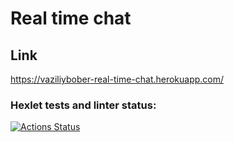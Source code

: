 # Real time chat

## Link

https://vaziliybober-real-time-chat.herokuapp.com/

### Hexlet tests and linter status:
[![Actions Status](https://github.com/vaziliybober/frontend-project-lvl4/workflows/hexlet-check/badge.svg)](https://github.com/vaziliybober/frontend-project-lvl4/actions)
